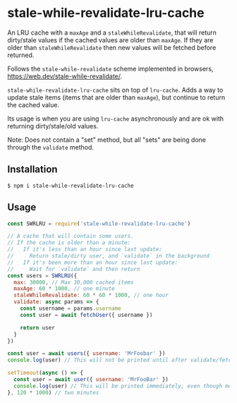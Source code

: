 # stale-while-revalidate-lru-cache

An LRU cache with a `maxAge` and a `staleWhileRevalidate`, that will return dirty/stale values if the cached values are older than `maxAge`. If they are older than `staleWhileRevalidate` then new values will be fetched before returned.

Follows the `stale-while-revalidate` scheme implemented in browsers, https://web.dev/stale-while-revalidate/.


`stale-while-revalidate-lru-cache` sits on top of `lru-cache`. Adds a way to update stale items (items that are older than `maxAge`), but continue to return the cached value.

Its usage is when you are using `lru-cache` asynchronously and are ok with returning dirty/stale/old values.

Note: Does not contain a "set" method, but all "sets" are being done through the `validate` method.

## Installation

`$ npm i stale-while-revalidate-lru-cache`

## Usage

``` js
const SWRLRU = require('stale-while-revalidate-lru-cache')

// A cache that will contain some users.
// If the cache is older than a minute:
//   If it's less than an hour since last update:
//     Return stale/dirty user, and `validate` in the background
//   If it's been more than an hour since last update:
//     Wait for `validate` and then return
const users = SWRLRU({
  max: 30000, // Max 30,000 cached items
  maxAge: 60 * 1000, // one minute
  staleWhileRevalidate: 60 * 60 * 1000, // one hour
  validate: async params => {
    const username = params.username
    const user = await fetchUser({ username })

    return user
  }
})

const user = await users({ username: 'MrFoobar' })
console.log(user) // This will not be printed until after validate/fetchUser is done feching the new user

setTimeout(async () => {
  const user = await user({ username: 'MrFooBar' })
  console.log(user) // This will be printed immediately, even though more than a minute has passed
}, 120 * 1000) // two minutes
```
